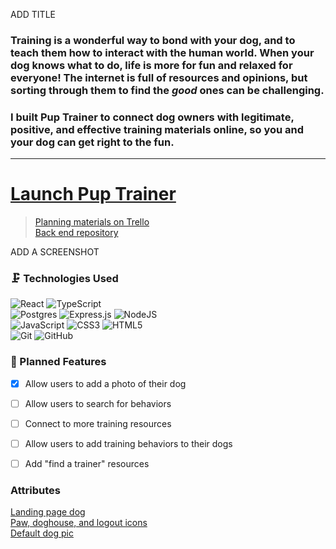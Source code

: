 ADD TITLE

### Training is a wonderful way to bond with your dog, and to teach them how to interact with the human world. When your dog knows what to do, life is more for fun and relaxed for everyone! The internet is full of resources and opinions, but sorting through them to find the *good* ones can be challenging.

### I built Pup Trainer to connect dog owners with legitimate, positive, and effective training materials online, so you and your dog can get right to the fun.
---

# [Launch Pup Trainer](https://pup-trainer.netlify.app/)

> [Planning materials on Trello](https://trello.com/b/2NRuJDBg/dog-training)<br/>
> [Back end repository](https://github.com/mjlueder/pup-trainer-back-end)


ADD A SCREENSHOT


### 🗜️ Technologies Used
![React](https://img.shields.io/badge/react-%2320232a.svg?style=for-the-badge&logo=react&logoColor=%2361DAFB)
![TypeScript](https://img.shields.io/badge/typescript-%23007ACC.svg?style=for-the-badge&logo=typescript&logoColor=white)<br/>
![Postgres](https://img.shields.io/badge/postgres-%23316192.svg?style=for-the-badge&logo=postgresql&logoColor=white)
![Express.js](https://img.shields.io/badge/express.js-%23404d59.svg?style=for-the-badge&logo=express&logoColor=%2361DAFB)
![NodeJS](https://img.shields.io/badge/node.js-6DA55F?style=for-the-badge&logo=node.js&logoColor=white)<br />
![JavaScript](https://img.shields.io/badge/javascript-%23323330.svg?style=for-the-badge&logo=javascript&logoColor=%23F7DF1E)
![CSS3](https://img.shields.io/badge/css3-%231572B6.svg?style=for-the-badge&logo=css3&logoColor=white)
![HTML5](https://img.shields.io/badge/html5-%23E34F26.svg?style=for-the-badge&logo=html5&logoColor=white)<br />
![Git](https://img.shields.io/badge/git-%23F05033.svg?style=for-the-badge&logo=git&logoColor=white)
![GitHub](https://img.shields.io/badge/github-%23121011.svg?style=for-the-badge&logo=github&logoColor=white)<br />

### 🧊 Planned Features
- [x] Allow users to add a photo of their dog
- [ ] Allow users to search for behaviors
- [ ] Connect to more training resources
- [ ] Allow users to add training behaviors to their dogs
- [ ] Add "find a trainer" resources


### Attributes
[Landing page dog](https://stock.adobe.com/search/free?filters%5Bcontent_type%3Aphoto%5D=1&filters%5Bcontent_type%3Aillustration%5D=1&filters%5Bcontent_type%3Azip_vector%5D=1&filters%5Bcontent_type%3Avideo%5D=0&filters%5Bcontent_type%3Atemplate%5D=0&filters%5Bcontent_type%3A3d%5D=0&filters%5Bcontent_type%3Aaudio%5D=0&filters%5Binclude_stock_enterprise%5D=0&filters%5Bis_editorial%5D=0&filters%5Bfree_collection%5D=1&filters%5Bcontent_type%3Aimage%5D=1&k=dog&order=relevance&safe_search=1&search_page=1&get_facets=1&asset_id=382431793)<br />
[Paw, doghouse, and logout icons](https://www.flaticon.com/)<br />
[Default dog pic](https://www.flaticon.com/free-icons/dog-food)
